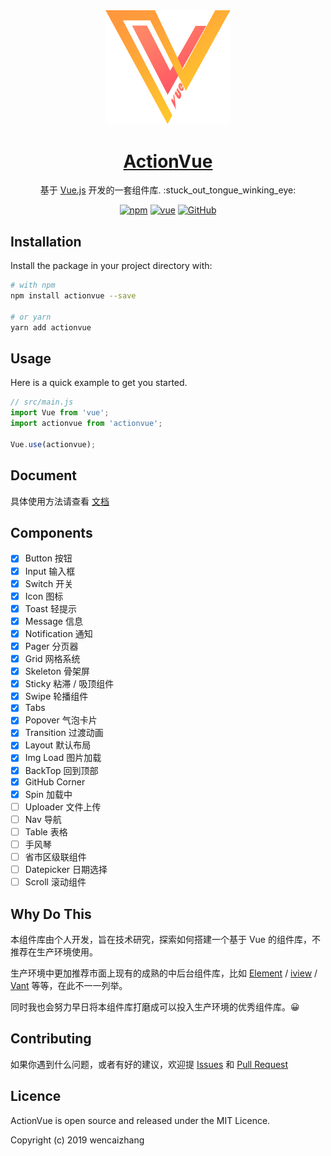 
<div align="center">
  <img src="docs/.vuepress/public/logo.png" alt="ActionVue" width="200">
</div>

<p align="center">
  <a href="https://coolfe.fun/ActionVue/" rel="noopener" target="_blank">
    <h1 align="center">ActionVue</h1>
  </a>
</p>

<div align="center">
  <p style="margin-bottom: 10px;">
    基于 <a href="https://cn.vuejs.org/">Vue.js</a> 开发的一套组件库. :stuck_out_tongue_winking_eye:
  </p>

  [![npm](https://img.shields.io/npm/v/actionvue?style=flat-square)](https://www.npmjs.com/package/actionvue/)
  [![vue](https://img.shields.io/badge/vue-2.6.10-blue.svg?style=flat-square)](https://github.com/vuejs/vue)
  [![GitHub](https://img.shields.io/github/license/mashape/apistatus.svg?style=flat-square)](https://github.com/wencaizhang/ActionVue/blob/master/LICENSE)
</div>

## Installation

Install the package in your project directory with:

```bash
# with npm
npm install actionvue --save

# or yarn
yarn add actionvue
```

## Usage

Here is a quick example to get you started.

```js
// src/main.js
import Vue from 'vue';
import actionvue from 'actionvue';

Vue.use(actionvue);
```

## Document

具体使用方法请查看 <a href="https://coolfe.fun/ActionVue/" rel="noopener" target="_blank">文档</a>

## Components

+ [x] Button 按钮
+ [x] Input 输入框
+ [x] Switch 开关
+ [x] Icon 图标
+ [x] Toast 轻提示
+ [x] Message 信息
+ [x] Notification 通知
+ [x] Pager 分页器
+ [x] Grid 网格系统
+ [x] Skeleton 骨架屏
+ [x] Sticky 粘滞 / 吸顶组件
+ [x] Swipe 轮播组件
+ [x] Tabs
+ [x] Popover 气泡卡片
+ [x] Transition 过渡动画
+ [x] Layout 默认布局
+ [x] Img Load 图片加载
+ [x] BackTop 回到顶部
+ [x] GitHub Corner
+ [x] Spin 加载中
+ [ ] Uploader 文件上传
+ [ ] Nav 导航
+ [ ] Table 表格
+ [ ] 手风琴
+ [ ] 省市区级联组件
+ [ ] Datepicker 日期选择
+ [ ] Scroll 滚动组件

## Why Do This

本组件库由个人开发，旨在技术研究，探索如何搭建一个基于 Vue 的组件库，不推荐在生产环境使用。

生产环境中更加推荐市面上现有的成熟的中后台组件库，比如 [Element](https://github.com/ElemeFE/element) / [iview](https://github.com/iview/iview) / [Vant](https://github.com/youzan/vant) 等等，在此不一一列举。

同时我也会努力早日将本组件库打磨成可以投入生产环境的优秀组件库。😀


## Contributing

如果你遇到什么问题，或者有好的建议，欢迎提 [Issues](https://github.com/wencaizhang/ActionVue/issues/) 和 [Pull Request](https://github.com/wencaizhang/ActionVue/pulls/)

## Licence

ActionVue is open source and released under the MIT Licence.

Copyright (c) 2019 wencaizhang
